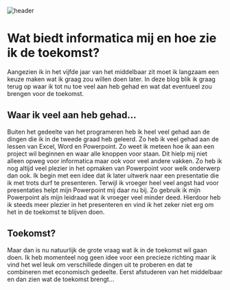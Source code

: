 ![header](https://i.pinimg.com/564x/27/8b/f2/278bf2e7ba194be4c05914e2412c6a13.jpg)

# Wat biedt informatica mij en hoe zie ik de toekomst?

Aangezien ik in het vijfde jaar van het middelbaar zit moet ik langzaam een keuze maken wat ik graag zou willen doen later. In deze blog blik ik graag terug op waar ik tot nu toe veel aan heb gehad en wat dat eventueel zou brengen voor de toekomst.

## Waar ik veel aan heb gehad...

Buiten het gedeelte van het programeren heb ik heel veel gehad aan de dingen die ik in de tweede graad heb geleerd. Zo heb ik veel gehad aan de lessen van Excel, Word en Powerpoint. Zo weet ik meteen hoe ik aan een project wil beginnen en waar alle knoppen voor staan. Dit hielp mij niet alleen opweg voor informatica maar ook voor veel andere vakken. Zo heb ik nog altijd veel plezier in het opmaken van Powerpoint voor welk onderwerp dan ook. Ik begin met een idee dat ik later uitwerk naar een presentatie die ik met trots durf te presenteren. Terwijl ik vroeger heel veel angst had voor presentaties helpt mijn Powerpoint mij daar nu bij. Zo gebruik ik mijn Powerpoint als mijn leidraad wat ik vroeger veel minder deed. Hierdoor heb ik steeds meer plezier in het presenteren en vind ik het zeker niet erg om het in de toekomst te blijven doen.

## Toekomst?

Maar dan is nu natuurlijk de grote vraag wat ik in de toekomst wil gaan doen. Ik heb momenteel nog geen idee voor een precieze richting maar ik vind het wel leuk om verschillede dingen uit te proberen en dat te combineren met economisch gedeelte. Eerst afstuderen van het middelbaar en dan zien wat de toekomst brengt...
